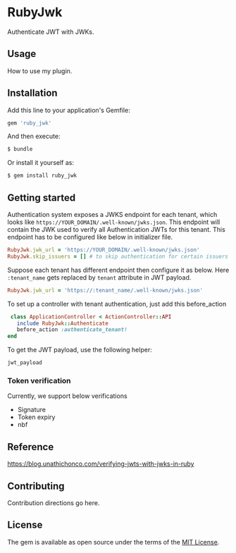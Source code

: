 # RubyJwk
Authenticate JWT with JWKs. 

## Usage
How to use my plugin.

## Installation
Add this line to your application's Gemfile:

```ruby
gem 'ruby_jwk'
```

And then execute:
```bash
$ bundle
```

Or install it yourself as:
```bash
$ gem install ruby_jwk
```
## Getting started

Authentication system exposes a JWKS endpoint for each tenant, which looks like `https://YOUR_DOMAIN/.well-known/jwks.json`. This endpoint will contain the JWK used to verify all Authentication JWTs for this tenant. This endpoint has to be configured like below in initializer file. 

```ruby
RubyJwk.jwk_url = 'https://YOUR_DOMAIN/.well-known/jwks.json'
RubyJwk.skip_issuers = [] # to skip authentication for certain issuers
```

Suppose each tenant has different endpoint then configure it as below. Here `:tenant_name` gets replaced by `tenant` attribute in JWT payload. 

```ruby
RubyJwk.jwk_url = 'https://:tenant_name/.well-known/jwks.json'
```

To set up a controller with tenant authentication, just add this before_action

```ruby
 class ApplicationController < ActionController::API
   include RubyJwk::Authenticate
   before_action :authenticate_tenant!
end
```
To get the JWT payload, use the following helper:
```ruby
jwt_payload
```

### Token verification 
Currently, we support below verifications
* Signature
* Token expiry
* nbf

## Reference
https://blog.unathichonco.com/verifying-jwts-with-jwks-in-ruby

## Contributing
Contribution directions go here.

## License
The gem is available as open source under the terms of the [MIT License](https://opensource.org/licenses/MIT).
